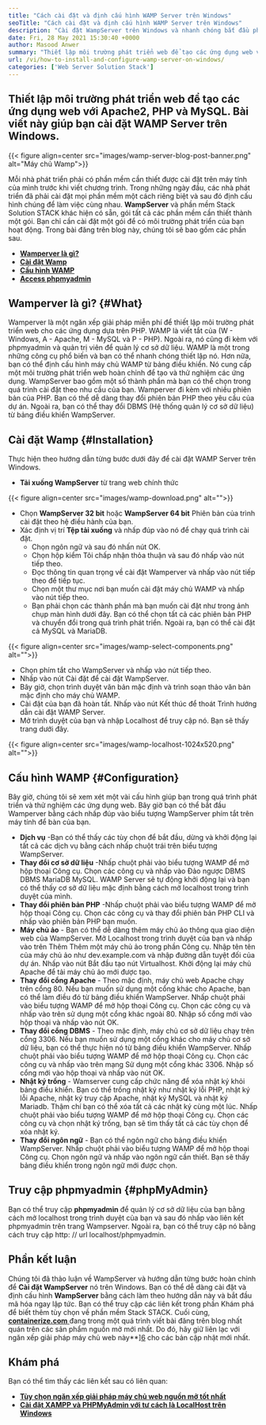 ```yaml
---
title: "Cách cài đặt và định cấu hình WAMP Server trên Windows" 
seoTitle: "Cách cài đặt và định cấu hình WAMP Server trên Windows" 
description: "Cài đặt WampServer trên Windows và nhanh chóng bắt đầu phát triển các ứng dụng web dựa trên PHP. WAMP Server có sẵn cho cả Windows 32 và 64 bit." 
date: Fri, 28 May 2021 15:30:40 +0000
author: Masood Anwer
summary: "Thiết lập môi trường phát triển web để tạo các ứng dụng web với Apache2, PHP và MySQL. Bài viết này giúp bạn cài đặt WAMP Server trên Windows." 
url: /vi/how-to-install-and-configure-wamp-server-on-windows/
categories: ['Web Server Solution Stack']
---
```


## Thiết lập môi trường phát triển web để tạo các ứng dụng web với Apache2, PHP và MySQL. Bài viết này giúp bạn cài đặt WAMP Server trên Windows.

{{< figure align=center src="images/wamp-server-blog-post-banner.png" alt="Máy chủ Wamp">}}

Mỗi nhà phát triển phải có phần mềm cần thiết được cài đặt trên máy tính của mình trước khi viết chương trình. Trong những ngày đầu, các nhà phát triển đã phải cài đặt mọi phần mềm một cách riêng biệt và sau đó định cấu hình chúng để làm việc cùng nhau.  **WampServer**  và phần mềm Stack Solution STACK khác hiện có sẵn, gói tất cả các phần mềm cần thiết thành một gói. Bạn chỉ cần cài đặt một gói để có môi trường phát triển của bạn hoạt động.
Trong bài đăng trên blog này, chúng tôi sẽ bao gồm các phần sau.
* [  **Wamperver là gì?**  ][1]
* [  **Cài đặt Wamp**  ][2]
* [  **Cấu hình WAMP**  ][3]
* [  **Access phpmyadmin**  ][4]

## Wamperver là gì? {#What}

Wamperver là một ngăn xếp giải pháp miễn phí để thiết lập môi trường phát triển web cho các ứng dụng dựa trên PHP. WAMP là viết tắt của (W - Windows, A - Apache, M - MySQL và P - PHP). Ngoài ra, nó cũng đi kèm với phpmyadmin và quản trị viên để quản lý cơ sở dữ liệu. WAMP là một trong những công cụ phổ biến và bạn có thể nhanh chóng thiết lập nó. Hơn nữa, bạn có thể định cấu hình máy chủ WAMP từ bảng điều khiển. Nó cung cấp một môi trường phát triển web hoàn chỉnh để tạo và thử nghiệm các ứng dụng. WampServer bao gồm một số thành phần mà bạn có thể chọn trong quá trình cài đặt theo nhu cầu của bạn. Wamperver đi kèm với nhiều phiên bản của PHP. Bạn có thể dễ dàng thay đổi phiên bản PHP theo yêu cầu của dự án. Ngoài ra, bạn có thể thay đổi DBMS (Hệ thống quản lý cơ sở dữ liệu) từ bảng điều khiển WampServer.

## Cài đặt Wamp {#Installation}

Thực hiện theo hướng dẫn từng bước dưới đây để cài đặt WAMP Server trên Windows.
*  **Tải xuống WampServer**  từ trang web chính thức

{{< figure align=center src="images/wamp-download.png" alt="">}}

* Chọn  **WampServer 32 bit** hoặc **WampServer 64 bit**  Phiên bản của trình cài đặt theo hệ điều hành của bạn.
* Xác định vị trí  **Tệp tải xuống**  và nhấp đúp vào nó để chạy quá trình cài đặt.
  * Chọn ngôn ngữ và sau đó nhấn nút OK.
  * Chọn hộp kiểm Tôi chấp nhận thỏa thuận và sau đó nhấp vào nút tiếp theo.
  * Đọc thông tin quan trọng về cài đặt Wamperver và nhấp vào nút tiếp theo để tiếp tục.
  * Chọn một thư mục nơi bạn muốn cài đặt máy chủ WAMP và nhấp vào nút tiếp theo.
  * Bạn phải chọn các thành phần mà bạn muốn cài đặt như trong ảnh chụp màn hình dưới đây. Bạn có thể chọn tất cả các phiên bản PHP và chuyển đổi trong quá trình phát triển. Ngoài ra, bạn có thể cài đặt cả MySQL và MariaDB.

{{< figure align=center src="images/wamp-select-components.png" alt="">}}

  * Chọn phím tắt cho WampServer và nhấp vào nút tiếp theo.
  * Nhấp vào nút Cài đặt để cài đặt WampServer.
  * Bây giờ, chọn trình duyệt văn bản mặc định và trình soạn thảo văn bản mặc định cho máy chủ WAMP.
  * Cài đặt của bạn đã hoàn tất. Nhấp vào nút Kết thúc để thoát Trình hướng dẫn cài đặt WAMP Server.
  * Mở trình duyệt của bạn và nhập Localhost để truy cập nó. Bạn sẽ thấy trang dưới đây.

{{< figure align=center src="images/wamp-localhost-1024x520.png" alt="">}}


## Cấu hình WAMP {#Configuration}

Bây giờ, chúng tôi sẽ xem xét một vài cấu hình giúp bạn trong quá trình phát triển và thử nghiệm các ứng dụng web. Bây giờ bạn có thể bắt đầu Wamperver bằng cách nhấp đúp vào biểu tượng WampServer phím tắt trên máy tính để bàn của bạn.
*  **Dịch vụ**  -Bạn có thể thấy các tùy chọn để bắt đầu, dừng và khởi động lại tất cả các dịch vụ bằng cách nhấp chuột trái trên biểu tượng WampServer.
*  **Thay đổi cơ sở dữ liệu**  -Nhấp chuột phải vào biểu tượng WAMP để mở hộp thoại Công cụ. Chọn các công cụ và nhấp vào Đảo ngược DBMS DBMS MariaDB MySQL. WAMP Server sẽ tự động khởi động lại và bạn có thể thấy cơ sở dữ liệu mặc định bằng cách mở localhost trong trình duyệt của mình.
*  **Thay đổi phiên bản PHP**  -Nhấp chuột phải vào biểu tượng WAMP để mở hộp thoại Công cụ. Chọn các công cụ và thay đổi phiên bản PHP CLI và nhấp vào phiên bản PHP bạn muốn.
*  **Máy chủ ảo**  - Bạn có thể dễ dàng thêm máy chủ ảo thông qua giao diện web của WampServer. Mở Localhost trong trình duyệt của bạn và nhấp vào trên Thêm Thêm một máy chủ ảo trong phần Công cụ. Nhập tên tên của máy chủ ảo như dev.example.com và nhập đường dẫn tuyệt đối của dự án. Nhấp vào nút Bắt đầu tạo nút Virtualhost. Khởi động lại máy chủ Apache để tải máy chủ ảo mới được tạo.
*  **Thay đổi cổng Apache**  - Theo mặc định, máy chủ web Apache chạy trên cổng 80. Nếu bạn muốn sử dụng một cổng khác cho Apache, bạn có thể làm điều đó từ bảng điều khiển WampServer. Nhấp chuột phải vào biểu tượng WAMP để mở hộp thoại Công cụ. Chọn các công cụ và nhấp vào trên sử dụng một cổng khác ngoài 80. Nhập số cổng mới vào hộp thoại và nhấp vào nút OK.
*  **Thay đổi cổng DBMS**  - Theo mặc định, máy chủ cơ sở dữ liệu chạy trên cổng 3306. Nếu bạn muốn sử dụng một cổng khác cho máy chủ cơ sở dữ liệu, bạn có thể thực hiện nó từ bảng điều khiển WampServer. Nhấp chuột phải vào biểu tượng WAMP để mở hộp thoại Công cụ. Chọn các công cụ và nhấp vào trên mạng Sử dụng một cổng khác 3306. Nhập số cổng mới vào hộp thoại và nhấp vào nút OK.
*  **Nhật ký trống**  - Wamserver cung cấp chức năng để xóa nhật ký khỏi bảng điều khiển. Bạn có thể trống nhật ký như nhật ký lỗi PHP, nhật ký lỗi Apache, nhật ký truy cập Apache, nhật ký MySQL và nhật ký Mariadb. Thậm chí bạn có thể xóa tất cả các nhật ký cùng một lúc. Nhấp chuột phải vào biểu tượng WAMP để mở hộp thoại Công cụ. Chọn các công cụ và chọn nhật ký trống, bạn sẽ tìm thấy tất cả các tùy chọn để xóa nhật ký.
*  **Thay đổi ngôn ngữ**  - Bạn có thể ngôn ngữ cho bảng điều khiển WampServer. Nhấp chuột phải vào biểu tượng WAMP để mở hộp thoại Công cụ. Chọn ngôn ngữ và nhấp vào ngôn ngữ cần thiết. Bạn sẽ thấy bảng điều khiển trong ngôn ngữ mới được chọn.

## Truy cập phpmyadmin {#phpMyAdmin}

Bạn có thể truy cập  **phpmyadmin**  để quản lý cơ sở dữ liệu của bạn bằng cách mở localhost trong trình duyệt của bạn và sau đó nhấp vào liên kết phpmyadmin trên trang Wampserver. Ngoài ra, bạn có thể truy cập nó bằng cách truy cập http: // url localhost/phpmyadmin.

## Phần kết luận
Chúng tôi đã thảo luận về WampServer và hướng dẫn từng bước hoàn chỉnh để  **Cài đặt WampServer** nó trên Windows. Bạn có thể dễ dàng cài đặt và định cấu hình **WampServer**  bằng cách làm theo hướng dẫn này và bắt đầu mã hóa ngay lập tức. Bạn có thể truy cập các liên kết trong phần Khám phá để biết thêm tùy chọn về phần mềm Stack STACK.
Cuối cùng, [  **containerize.com**  ][5] đang trong một quá trình viết bài đăng trên blog nhất quán trên các sản phẩm nguồn mở mới nhất. Do đó, hãy giữ liên lạc với ngăn xếp giải pháp máy chủ web này**][6] cho các bản cập nhật mới nhất.

## Khám phá
Bạn có thể tìm thấy các liên kết sau có liên quan:
* [  **Tùy chọn ngăn xếp giải pháp máy chủ web nguồn mở tốt nhất**  ][7]
* [  **Cài đặt XAMPP và PHPMyAdmin với tư cách là LocalHost trên Windows**  ][8]



 [1]: #What
 [2]: #Installation
 [3]: #Configuration
 [4]: #phpMyAdmin
 [5]: https://containerize.com
 [6]: https://blog.containerize.com/category/web-server-solution-stack/
 [7]: https://products.containerize.com/solution-stack/
 [8]: https://blog.containerize.com/database-management-software/how-to-setup-xampp-and-phpmyadmin-as-localhost-on-windows/
